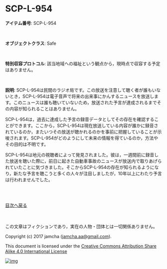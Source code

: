# SCP-L-954

**アイテム番号**: SCP-L-954  

<br>  

**オブジェクトクラス**: Safe  

<br>  

**特別収容プロトコル**: 該当地域への福祉という観点から，現時点で収容する予定はありません。  

<br>  

**説明**: SCP-L-954は民間のラジオ局です。この放送を注意して聴く者が誰もいないとき，SCP-L-954は電子音声で将来の出来事にかんするニュースを放送します。このニュースは誰も聴いていないため，放送された予言が達成されるまでその内容が知られることはありません。  

SCP-L-954は，過去に達成した予言の録音データとしてその存在を確認することができます。ここから，SCP-L-954は現在放送している内容が誰かに録音されているのか，またいつその放送が聴かれるのかを事前に把握していることが示唆されます。SCP-L-954がどのようにして未来の情報を得ているのか，方法やその目的は不明です。  

SCP-L-954は地元の視聴者によって発見されました。彼は，一週間前に録音した放送を聴いた際に，前日に起きた自動車事故のニュースが放送内で取りあげられていたことに気づきました。そこからSCP-L-954の存在が知られるようになり，新たな予言を聴こうと多くの人々が注目しましたが，10年以上にわたり予言は行われませんでした。  

<br>  
<br>  

[目次へ戻る](https://github.com/jamcha-aa/SCP/blob/master/README.md)  

<br>  
<br>  
この文章はフィクションであり，実在の人物・団体とは一切関係ありません。  

Copyright (c) 2017 jamcha (jamcha.aa@gmail.com).  

This document is licensed under the [Creative Commons Attribution Share Alike 4.0 International License](http://creativecommons.org/licenses/by-sa/4.0/deed)  

[![img](http://i.creativecommons.org/l/by-sa/3.0/80x15.png)](http://creativecommons.org/licenses/by-sa/4.0/deed)
